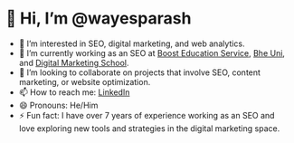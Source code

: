 # 👋 Hi, I’m @wayesparash

- 👀 I’m interested in SEO, digital marketing, and web analytics.
- 🌱 I’m currently working as an SEO at [Boost Education Service](https://www.boosteducationservice.co.uk/), [Bhe Uni](https://bheuni.io/), and [Digital Marketing School](https://londondms.com/).
- 💞️ I’m looking to collaborate on projects that involve SEO, content marketing, or website optimization.
- 📫 How to reach me: [LinkedIn](https://www.linkedin.com/in/wayesparash/)
- 😄 Pronouns: He/Him
- ⚡ Fun fact: I have over 7 years of experience working as an SEO and love exploring new tools and strategies in the digital marketing space.

<!---
wayesparash/wayesparash is a ✨ special ✨ repository because its `README.md` (this file) appears on your GitHub profile.
You can click the Preview link to take a look at your changes.
--->
